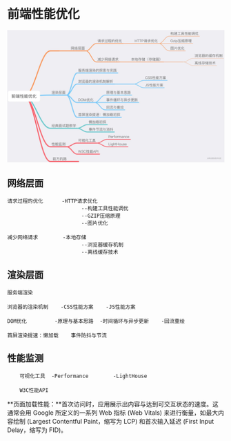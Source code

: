 # 前端性能优化

<img src="./性能优化.jpg" alt="image-20220908223019862" style="zoom:100%;" />

## 网络层面
    请求过程的优化      -HTTP请求优化
                            --构建工具性能调优
                            --GZIP压缩原理
                            --图片优化
    
    减少网络请求        -本地存储
                            --浏览器缓存机制
                            --离线缓存技术

## 渲染层面
    服务端渲染
    
    浏览器的渲染机制    -CSS性能方案    -JS性能方案
    
    DOM优化         -原理与基本思路  -时间循环与异步更新    -回流重绘
    
    首屏渲染提速：懒加载    事件防抖与节流

## 性能监测
        可视化工具  -Performance        -LightHouse
    
        W3C性能API




**页面加载性能：**首次访问时，应用展示出内容与达到可交互状态的速度。这通常会用 Google 所定义的一系列 Web 指标 (Web Vitals) 来进行衡量，如最大内容绘制 (Largest Contentful Paint，缩写为 LCP) 和首次输入延迟 (First Input Delay，缩写为 FID)。
